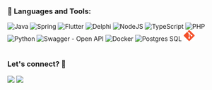 ### 🚀 Languages and Tools:</summary>

<p align="left">
<img width="25" height="25" src="https://www.vectorlogo.zone/logos/java/java-icon.svg" title="Java" alt="Java" /></code>
<img width="25" height="25" src="https://www.vectorlogo.zone/logos/springio/springio-icon.svg" title="Spring" alt="Spring" /></code>
<img width="25" height="25" src="https://www.vectorlogo.zone/logos/flutterio/flutterio-icon.svg" title="Flutter" alt="Flutter" /></code>
<img width="25" height="25" src="https://github.com/get-icon/geticon/blob/master/icons/delphi.svg" title="Delphi" alt="Delphi" /></code>
<img width="25" height="25" src="https://www.vectorlogo.zone/logos/nodejs/nodejs-icon.svg" title="NodeJS" alt="NodeJS" /></code>
<img width="25" height="25" src="https://www.vectorlogo.zone/logos/typescriptlang/typescriptlang-icon.svg" title="TypeScript" alt="TypeScript" /></code>
<img width="25" height="25" src="https://www.svgrepo.com/show/452088/php.svg" title="PHP" alt="PHP"/></code>
<img width="25" height="25" src="https://www.vectorlogo.zone/logos/python/python-icon.svg" title="Python" alt="Python" /></code>
<img width="25" height="25" src="https://www.vectorlogo.zone/logos/openapis/openapis-icon.svg" title="Swagger - Open API" alt="Swagger - Open API" /></code>
<img width="25" height="25" src="https://www.vectorlogo.zone/logos/docker/docker-icon.svg" title="Docker" alt="Docker" /></code>
<img width="25" height="25" src="https://www.vectorlogo.zone/logos/postgresql/postgresql-icon.svg" title="Postgres SQL" alt="Postgres SQL"/></code>
<img height="25" src="https://raw.githubusercontent.com/devicons/devicon/master/icons/git/git-original.svg" title="GIT" alt="GIT">
</p>

#

### Let's connect? 🤝

<p align="left">

<a href="https://www.linkedin.com/in/pierri-alexander-vidmar/" target="_blank"><img src="https://img.shields.io/badge/-LinkedIn-%230077B5?style=for-the-badge&logo=linkedin&logoColor=white" target="_blank"></a> 
<a href="https://instagram.com/pierri_alexander" target="_blank"><img src="https://img.shields.io/badge/-Instagram-%23E4405F?style=for-the-badge&logo=instagram&logoColor=white" target="_blank"></a>

</p>
